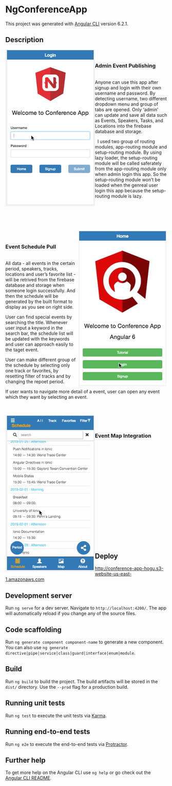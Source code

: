 # NgConferenceApp

This project was generated with [Angular CLI](https://github.com/angular/angular-cli) version 6.2.1.

## Description

<img align="left" src="gifs/conference-admin.gif">

&nbsp;
### Admin Event Publishing

&nbsp;
<br>
Anyone can use this app after signup and login with their own username and password. By detecting username, two different dropdown menu and group of tabs are opened. Only ‘admin’ can update and save all data such as Events, Speakers, Tasks, and Locations into the firebase database and storage.
    
&nbsp;
I used two group of routing modules, app-routing module and setup-routing module. By using lazy loader, the setup-routing module will be called saferately from the app-routing module only when admin login this app. So the setup-routing module won’t be loaded when the genreal user login this app because the setup-routing module is lazy.
<br>
<br>
<br>
<br>
<br>
<br>

<img align="right" src="gifs/conference-guest-event.gif">

&nbsp;
### Event Schedule Pull

&nbsp;
<br>
All data - all events in the certain period, speakers, tracks, locations and user’s favorite list - will be retrived from the firebase database and storage when someone login successfully. And then the schedule will be generated by the built format to display as you see on right side.

User can find special events by searching the title. Whenever user input a keyword in the search bar, the schedule list will be updated with the keywords and user can approach easily to the taget event.

User can make different group of the schedule by selecting only one track or favorites, by resetting filter of tracks and by changing the repoet period.

If user wants to navigate more detail of a event, user can open any event which they want by selecting an event. 

<br>
<br>

<img align="left" src="gifs/conference-guest-event-map.gif">

&nbsp;
### Event Map Integration
<br>
<br>
<br>
<br>
<br>
<br>
<br>
<br>
<br>
<br>
<br>
<br>
<br>
<br>
<br>
<br>
<br>
<br>

## Deploy

http://conference-app-hogu.s3-website-us-east-1.amazonaws.com

## Development server

Run `ng serve` for a dev server. Navigate to `http://localhost:4200/`. The app will automatically reload if you change any of the source files.

## Code scaffolding

Run `ng generate component component-name` to generate a new component. You can also use `ng generate directive|pipe|service|class|guard|interface|enum|module`.

## Build

Run `ng build` to build the project. The build artifacts will be stored in the `dist/` directory. Use the `--prod` flag for a production build.

## Running unit tests

Run `ng test` to execute the unit tests via [Karma](https://karma-runner.github.io).

## Running end-to-end tests

Run `ng e2e` to execute the end-to-end tests via [Protractor](http://www.protractortest.org/).

## Further help

To get more help on the Angular CLI use `ng help` or go check out the [Angular CLI README](https://github.com/angular/angular-cli/blob/master/README.md).
